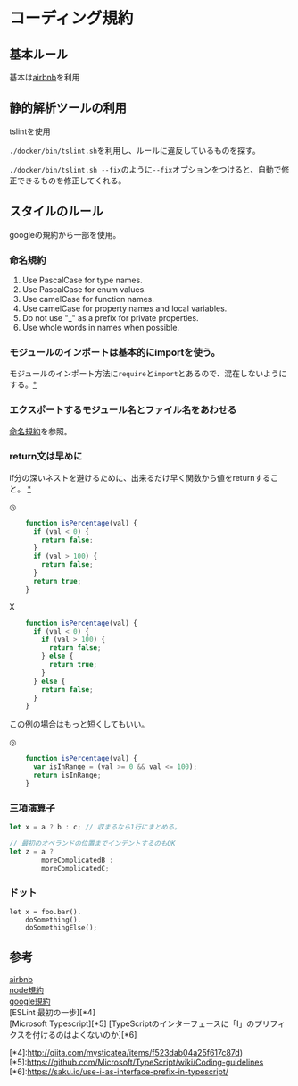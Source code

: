 # コーディング規約

## 基本ルール
基本は[airbnb](http://mitsuruog.github.io/javascript-style-guide/)を利用


## 静的解析ツールの利用

tslintを使用

`./docker/bin/tslint.sh`を利用し、ルールに違反しているものを探す。

`./docker/bin/tslint.sh --fix`のように`--fix`オプションをつけると、自動で修正できるものを修正してくれる。

## スタイルのルール

googleの規約から一部を使用。

### 命名規約

1. Use PascalCase for type names.
1. Use PascalCase for enum values.
1. Use camelCase for function names.
1. Use camelCase for property names and local variables.
1. Do not use "_" as a prefix for private properties.
1. Use whole words in names when possible.

### モジュールのインポートは基本的にimportを使う。

モジュールのインポート方法に`require`と`import`とあるので、混在しないようにする。[*][*3]

### エクスポートするモジュール名とファイル名をあわせる

[命名規約](.namingConventio.md)を参照。

### return文は早めに

if分の深いネストを避けるために、出来るだけ早く関数から値をreturnすること。
[*](http://popkirby.github.io/contents/nodeguide/style.html#return-statements)

◎
```js
    function isPercentage(val) {
      if (val < 0) {
        return false;
      }
      if (val > 100) {
        return false;
      }
      return true;
    }
```

X
``` js
    function isPercentage(val) {
      if (val < 0) {
        if (val > 100) {
          return false;
        } else {
          return true;
        }
      } else {
        return false;
      }
    }
```

この例の場合はもっと短くしてもいい。

◎
```js
    function isPercentage(val) {
      var isInRange = (val >= 0 && val <= 100);
      return isInRange;
    }
```
### 三項演算子

```js
let x = a ? b : c; // 収まるなら1行にまとめる。

// 最初のオペランドの位置までインデントするのもOK 
let z = a ? 
        moreComplicatedB : 
        moreComplicatedC;
```

### ドット

```
let x = foo.bar(). 
    doSomething(). 
    doSomethingElse();
```



## 参考

[airbnb][*1]  
[node規約][*2]  
[google規約][*3]  
[ESLint 最初の一歩][*4]  
[Microsoft Typescript][*5]
[TypeScriptのインターフェースに「I」のプリフィクスを付けるのはよくないのか][*6]

[*1]:http://mitsuruog.github.io/javascript-style-guide/
[*2]:http://popkirby.github.io/contents/nodeguide/style.html
[*3]:https://www38.atwiki.jp/aias-jsstyleguide2/pages/1.html
[*4]:http://qiita.com/mysticatea/items/f523dab04a25f617c87d)
[*5]:https://github.com/Microsoft/TypeScript/wiki/Coding-guidelines
[*6]:https://saku.io/use-i-as-interface-prefix-in-typescript/
